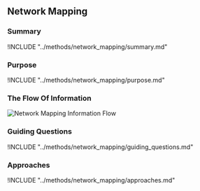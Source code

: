 ## Network Mapping

### Summary

!INCLUDE "../methods/network_mapping/summary.md"

### Purpose

!INCLUDE "../methods/network_mapping/purpose.md"

### The Flow Of Information

![Network Mapping Information Flow](images/info_flows/network_mapping.svg)

### Guiding Questions

!INCLUDE "../methods/network_mapping/guiding_questions.md"

### Approaches

!INCLUDE "../methods/network_mapping/approaches.md"
